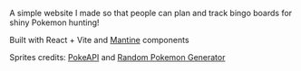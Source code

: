 A simple website I made so that people can plan and track bingo boards for shiny Pokemon hunting! 

Built with React + Vite and [Mantine](https://mantine.dev/) components

Sprites credits: [PokeAPI](https://github.com/PokeAPI/pokeapi) and [Random Pokemon Generator](https://github.com/nerdydrew/Random-Pokemon-Generator)

